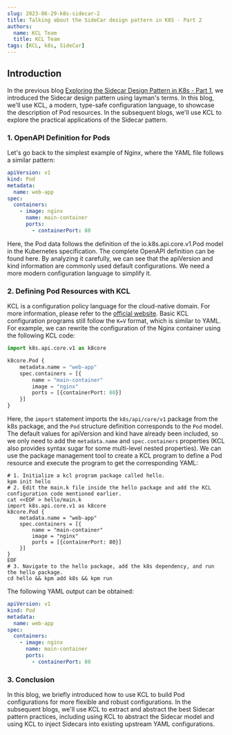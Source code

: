 ```yaml
---
slug: 2023-06-29-k8s-sidecar-2
title: Talking about the SideCar design pattern in K8S - Part 2
authors:
  name: KCL Team
  title: KCL Team
tags: [KCL, k8s, SideCar]
---
```


## Introduction

In the previous blog [Exploring the Sidecar Design Pattern in K8s - Part 1](/blog/2023-06-05-k8s-sidecar-1/), we introduced the Sidecar design pattern using layman's terms. In this blog, we'll use KCL, a modern, type-safe configuration language, to showcase the description of Pod resources. In the subsequent blogs, we'll use KCL to explore the practical applications of the Sidecar pattern.

### 1. OpenAPI Definition for Pods

Let's go back to the simplest example of Nginx, where the YAML file follows a similar pattern:

```yaml
apiVersion: v1
kind: Pod
metadata:
  name: web-app
spec:
  containers:
    - image: nginx
      name: main-container
      ports:
        - containerPort: 80
```

Here, the Pod data follows the definition of the io.k8s.api.core.v1.Pod model in the Kubernetes specification. The complete OpenAPI definition can be found here. By analyzing it carefully, we can see that the apiVersion and kind information are commonly used default configurations. We need a more modern configuration language to simplify it.

### 2. Defining Pod Resources with KCL

KCL is a configuration policy language for the cloud-native domain. For more information, please refer to the [official website](https://kcl-lang.io/). Basic KCL configuration programs still follow the `K=V` format, which is similar to YAML. For example, we can rewrite the configuration of the Nginx container using the following KCL code:

```python
import k8s.api.core.v1 as k8core

k8core.Pod {
    metadata.name = "web-app"
    spec.containers = [{
        name = "main-container"
        image = "nginx"
        ports = [{containerPort: 80}]
    }]
}
```

Here, the `import` statement imports the `k8s/api/core/v1` package from the k8s package, and the `Pod` structure definition corresponds to the `Pod` model. The default values for apiVersion and kind have already been included, so we only need to add the `metadata.name` and `spec.containers` properties (KCL also provides syntax sugar for some multi-level nested properties). We can use the package management tool to create a KCL program to define a Pod resource and execute the program to get the corresponding YAML:

```shell
# 1. Initialize a kcl program package called hello.
kpm init hello
# 2. Edit the main.k file inside the hello package and add the KCL configuration code mentioned earlier.
cat <<EOF > hello/main.k
import k8s.api.core.v1 as k8core
k8core.Pod {
    metadata.name = "web-app"
    spec.containers = [{
        name = "main-container"
        image = "nginx"
        ports = [{containerPort: 80}]
    }]
}
EOF
# 3. Navigate to the hello package, add the k8s dependency, and run the hello package.
cd hello && kpm add k8s && kpm run
```

The following YAML output can be obtained:

```yaml
apiVersion: v1
kind: Pod
metadata:
  name: web-app
spec:
  containers:
    - image: nginx
      name: main-container
      ports:
        - containerPort: 80
```

### 3. Conclusion

In this blog, we briefly introduced how to use KCL to build Pod configurations for more flexible and robust configurations. In the subsequent blogs, we'll use KCL to extract and abstract the best Sidecar pattern practices, including using KCL to abstract the Sidecar model and using KCL to inject Sidecars into existing upstream YAML configurations.
